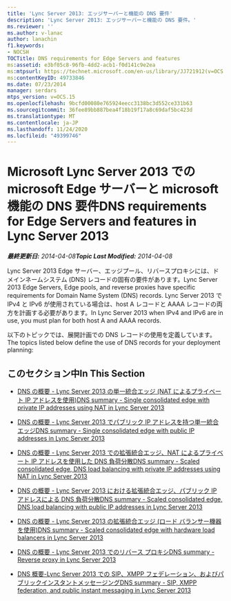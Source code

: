 ```yaml
---
title: 'Lync Server 2013: エッジサーバーと機能の DNS 要件'
description: 'Lync Server 2013: エッジサーバーと機能の DNS 要件。'
ms.reviewer: ''
ms.author: v-lanac
author: lanachin
f1.keywords:
- NOCSH
TOCTitle: DNS requirements for Edge Servers and features
ms:assetid: e3bf05c8-96fb-4dd2-acb1-f0d141c9e2ea
ms:mtpsurl: https://technet.microsoft.com/en-us/library/JJ721912(v=OCS.15)
ms:contentKeyID: 49733846
ms.date: 07/23/2014
manager: serdars
mtps_version: v=OCS.15
ms.openlocfilehash: 9bcfd00080e765924eecc3138bc3d552ce331b63
ms.sourcegitcommit: 36fee89bb887bea4f18b19f17a8c69daf5bc423d
ms.translationtype: MT
ms.contentlocale: ja-JP
ms.lasthandoff: 11/24/2020
ms.locfileid: "49399746"
---
```

# <a name="dns-requirements-for-edge-servers-and-features-in-lync-server-2013"></a><span data-ttu-id="e737a-103">Microsoft Lync Server 2013 での microsoft Edge サーバーと microsoft 機能の DNS 要件</span><span class="sxs-lookup"><span data-stu-id="e737a-103">DNS requirements for Edge Servers and features in Lync Server 2013</span></span>

<div data-xmlns="http://www.w3.org/1999/xhtml">

<div class="topic" data-xmlns="http://www.w3.org/1999/xhtml" data-msxsl="urn:schemas-microsoft-com:xslt" data-cs="https://msdn.microsoft.com/">

<div data-asp="https://msdn2.microsoft.com/asp">



</div>

<div id="mainSection">

<div id="mainBody"><span data-ttu-id="e737a-104">

<span> </span></span><span class="sxs-lookup"><span data-stu-id="e737a-104">

<span> </span></span></span>

<span data-ttu-id="e737a-105">_**最終更新日:** 2014-04-08_</span><span class="sxs-lookup"><span data-stu-id="e737a-105">_**Topic Last Modified:** 2014-04-08_</span></span>

<span data-ttu-id="e737a-106">Lync Server 2013 Edge サーバー、エッジプール、リバースプロキシには、ドメインネームシステム (DNS) レコードの固有の要件があります。</span><span class="sxs-lookup"><span data-stu-id="e737a-106">Lync Server 2013 Edge Servers, Edge pools, and reverse proxies have specific requirements for Domain Name System (DNS) records.</span></span> <span data-ttu-id="e737a-107">Lync Server 2013 で IPv4 と IPv6 が使用されている場合は、host A レコードと AAAA レコードの両方を計画する必要があります。</span><span class="sxs-lookup"><span data-stu-id="e737a-107">In Lync Server 2013 when IPv4 and IPv6 are in use, you must plan for both host A and AAAA records.</span></span>

<span data-ttu-id="e737a-108">以下のトピックでは、展開計画での DNS レコードの使用を定義しています。</span><span class="sxs-lookup"><span data-stu-id="e737a-108">The topics listed below define the use of DNS records for your deployment planning:</span></span>

<div>

## <a name="in-this-section"></a><span data-ttu-id="e737a-109">このセクション中</span><span class="sxs-lookup"><span data-stu-id="e737a-109">In This Section</span></span>

  - [<span data-ttu-id="e737a-110">DNS の概要 - Lync Server 2013 の単一統合エッジ (NAT によるプライベート IP アドレスを使用)</span><span class="sxs-lookup"><span data-stu-id="e737a-110">DNS summary - Single consolidated edge with private IP addresses using NAT in Lync Server 2013</span></span>](lync-server-2013-dns-summary-single-consolidated-edge-with-private-ip-addresses-using-nat.md)

  - [<span data-ttu-id="e737a-111">DNS の概要 - Lync Server 2013 でパブリック IP アドレスを持つ単一統合エッジ</span><span class="sxs-lookup"><span data-stu-id="e737a-111">DNS summary - Single consolidated edge with public IP addresses in Lync Server 2013</span></span>](lync-server-2013-dns-summary-single-consolidated-edge-with-public-ip-addresses.md)

  - [<span data-ttu-id="e737a-112">DNS の概要 - Lync Server 2013 での拡張統合エッジ、NAT によるプライベート IP アドレスを使用した DNS 負荷分散</span><span class="sxs-lookup"><span data-stu-id="e737a-112">DNS summary - Scaled consolidated edge, DNS load balancing with private IP addresses using NAT in Lync Server 2013</span></span>](lync-server-2013-dns-summary-scaled-consolidated-edge-dns-load-balancing-with-private-ip-addresses-using-nat.md)

  - [<span data-ttu-id="e737a-113">DNS の概要 - Lync Server 2013 における拡張統合エッジ、パブリック IP アドレスによる DNS 負荷分散</span><span class="sxs-lookup"><span data-stu-id="e737a-113">DNS summary - Scaled consolidated edge, DNS load balancing with public IP addresses in Lync Server 2013</span></span>](lync-server-2013-dns-summary-scaled-consolidated-edge-dns-load-balancing-with-public-ip-addresses.md)

  - [<span data-ttu-id="e737a-114">DNS の概要 - Lync Server 2013 の拡張統合エッジ (ロード バランサー機器を使用)</span><span class="sxs-lookup"><span data-stu-id="e737a-114">DNS summary - Scaled consolidated edge with hardware load balancers in Lync Server 2013</span></span>](lync-server-2013-dns-summary-scaled-consolidated-edge-with-hardware-load-balancers.md)

  - [<span data-ttu-id="e737a-115">DNS の概要 - Lync Server 2013 でのリバース プロキシ</span><span class="sxs-lookup"><span data-stu-id="e737a-115">DNS summary - Reverse proxy in Lync Server 2013</span></span>](lync-server-2013-dns-summary-reverse-proxy.md)

  - [<span data-ttu-id="e737a-116">DNS 概要-Lync Server 2013 での SIP、XMPP フェデレーション、およびパブリックインスタントメッセージング</span><span class="sxs-lookup"><span data-stu-id="e737a-116">DNS summary - SIP, XMPP federation, and public instant messaging in Lync Server 2013</span></span>](lync-server-2013-dns-summary-sip-xmpp-federation-and-public-instant-messaging.md)

<span data-ttu-id="e737a-117"></div>

</div>

<span> </span>

</div>

</div>

</span><span class="sxs-lookup"><span data-stu-id="e737a-117"></div>

</div>

<span> </span>

</div>

</div>

</span></span></div>

